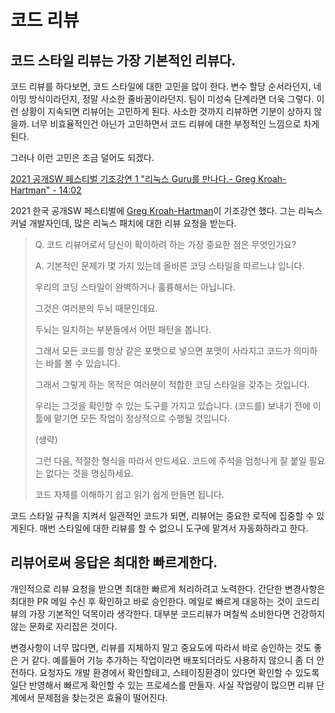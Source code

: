 # 코드 리뷰

## 코드 스타일 리뷰는 가장 기본적인 리뷰다.

코드 리뷰를 하다보면, 코드 스타일에 대한 고민을 많이 한다.
변수 할당 순서라던지, 네이밍 방식이라던지, 정말 사소한 줄바꿈이라던지.
팀이 미성숙 단계라면 더욱 그렇다. 이런 상황이 지속되면 리뷰어는 고민하게 된다.
사소한 것까지 리뷰하면 기분이 상하지 않을까.
너무 비효율적인건 아닌가 고민하면서 코드 리뷰에 대한 부정적인 느낌으로 차게된다.

그러나 이런 고민은 조금 덜어도 되겠다.

[2021 공개SW 페스티벌 기조강연 1 "리눅스 Guru를 만나다.- Greg Kroah-Hartman" - 14:02](https://youtu.be/JcY35HD77lg?t=828)

2021 한국 공개SW 페스티벌에 [Greg Kroah-Hartman](https://en.wikipedia.org/wiki/Greg_Kroah-Hartman)이 기조강연 했다.
그는 리눅스 커널 개발자인데, 많은 리눅스 패치에 대한 리뷰 요청을 받는다.

> Q. 코드 리뷰어로서 당신이 확이하려 하는 가장 중요한 점은 무엇인가요?
>
> A. 기본적인 문제가 몇 가지 있는데 올바른 코딩 스타일을 따르느냐 입니다.
>
> 우리의 코딩 스타일이 완벽하거나 훌륭해서는 아닙니다.
>
> 그것은 여러분의 두뇌 때문인데요.
>
> 두뇌는 일치하는 부분들에서 어떤 패턴을 봅니다.
>
> 그래서 모든 코드를 항상 같은 포맷으로 넣으면 포맷이 사라지고
> 코드가 의미하는 바를 볼 수 있습니다.
>
> 그래서 그렇게 하는 목적은 여러분이 적합한 코딩 스타일을 갖추는 것입니다.
>
> 우리는 그것을 확인할 수 있는 도구를 가지고 있습니다. (코드를) 보내기 전에 이 툴에 맡기면 모든 작업이 정상적으로 수행될 것입니다.
>
> (생략)
>
> 그런 다음, 적절한 형식을 따라서 만드세요. 코드에 주석을 엄청나게 잘 붙일 필요는 없다는 것을 명심하세요.
>
> 코드 자체를 이해하기 쉽고 읽기 쉽게 만들면 됩니다.

코드 스타일 규칙을 지켜서 일관적인 코드가 되면, 리뷰어는 중요한 로직에 집중할 수 있게된다.
매번 스타일에 대한 리뷰를 할 수 없으니 도구에 맡겨서 자동화하라고 한다.

## 리뷰어로써 응답은 최대한 빠르게한다.

개인적으로 리뷰 요청을 받으면 최대한 빠르게 처리하려고 노력한다.
간단한 변경사항은 최대한 PR 메일 수신 후 확인하고 바로 승인한다.
메일로 빠르게 대응하는 것이 코드리뷰의 가장 기본적인 덕목이라 생각한다.
대부분 코드리뷰가 며칠씩 소비한다면 건강하지 않는 문화로 자리잡은 것이다.

변경사항이 너무 많다면, 리뷰를 지체하지 말고 중요도에 따라서 바로 승인하는 것도 좋은 거 같다.
예를들어 기능 추가하는 작업이라면 배포되더라도 사용하지 않으니 좀 더 안전하다.
요청자도 개발 환경에서 확인할테고, 스테이징환경이 있다면 확인할 수 있도록 일단 반영해서 빠르게 확인할 수 있는 프로세스를 만들자.
사실 작업량이 많으면 리뷰 단계에서 문제점을 찾는것은 효율이 떨어진다.
